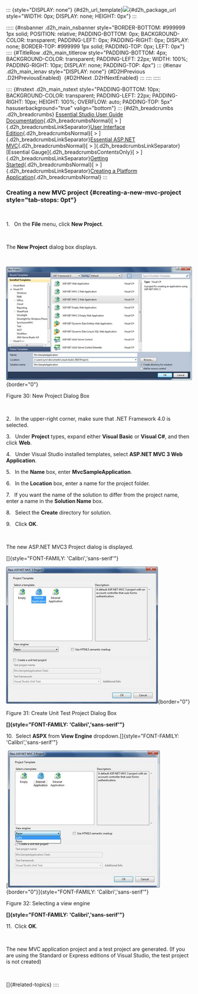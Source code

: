 ::: {style="DISPLAY: none"}
[](ms-xhelp:///?Id=d2h_url_template){#d2h_url_template}![](!package_url!){#d2h_package_url style="WIDTH: 0px; DISPLAY: none; HEIGHT: 0px"}
:::

::::: {#nsbanner .d2h_main_nsbanner style="BORDER-BOTTOM: #999999 1px solid; POSITION: relative; PADDING-BOTTOM: 0px; BACKGROUND-COLOR: transparent; PADDING-LEFT: 0px; PADDING-RIGHT: 0px; DISPLAY: none; BORDER-TOP: #999999 1px solid; PADDING-TOP: 0px; LEFT: 0px"}
:::: {#TitleRow .d2h_main_titlerow style="PADDING-BOTTOM: 4px; BACKGROUND-COLOR: transparent; PADDING-LEFT: 22px; WIDTH: 100%; PADDING-RIGHT: 10px; DISPLAY: none; PADDING-TOP: 4px"}
::: {#ienav .d2h_main_ienav style="DISPLAY: none"}
[](ms-xhelp:///?Id=16776837-f0d9-4448-80ff-94a1a7c62c22){#D2HPrevious .D2HPreviousEnabled}  [](ms-xhelp:///?Id=6834c33a-4fc2-4ae3-be13-d28adc834153){#D2HNext .D2HNextEnabled}
:::
::::
:::::

:::: {#nstext .d2h_main_nstext style="PADDING-BOTTOM: 10px; BACKGROUND-COLOR: transparent; PADDING-LEFT: 22px; PADDING-RIGHT: 10px; HEIGHT: 100%; OVERFLOW: auto; PADDING-TOP: 5px" hasuserbackground="true" valign="bottom"}
::: {#d2h_breadcrumbs .d2h_breadcrumbs}
[Essential Studio User Guide Documentation](ms-xhelp:///?Id=12457748-09e3-4d74-a240-8e049cedf030){.d2h_breadcrumbsNormal}[ \> ]{.d2h_breadcrumbsLinkSeparator}[User Interface Edition](ms-xhelp:///?Id=c29296b7-531c-413b-a0ec-488ca1f7f669){.d2h_breadcrumbsNormal}[ \> ]{.d2h_breadcrumbsLinkSeparator}[Essential ASP.NET MVC](ms-xhelp:///?Id=4b14e7d1-65c4-4f67-b1aa-2c37709905a5){.d2h_breadcrumbsNormal}[ \> ]{.d2h_breadcrumbsLinkSeparator}[Essential Gauge]{.d2h_breadcrumbsContentsOnly}[ \> ]{.d2h_breadcrumbsLinkSeparator}[Getting Started](ms-xhelp:///?Id=0eb97268-6d10-4db1-8ac8-dab54249067e){.d2h_breadcrumbsNormal}[ \> ]{.d2h_breadcrumbsLinkSeparator}[Creating a Platform Application](ms-xhelp:///?Id=16776837-f0d9-4448-80ff-94a1a7c62c22){.d2h_breadcrumbsNormal}
:::

### Creating a new MVC project {#creating-a-new-mvc-project style="tab-stops: 0pt"}

 

1.   On the **File** menu, click **New Project**.

 

The **New Project** dialog box displays.

 

![](ImagesExt/image57_35.jpg){border="0"}

Figure 30: New Project Dialog Box

 

2.   In the upper-right corner, make sure that .NET Framework 4.0 is selected.

3.   Under **Project** types, expand either **Visual Basic** or **Visual C#**, and then click **Web**.

4.   Under Visual Studio installed templates, select **ASP.NET MVC 3 Web Application**.

5.   In the **Name** box, enter **MvcSampleApplication**.

6.   In the **Location** box, enter a name for the project folder.

7.   If you want the name of the solution to differ from the project name, enter a name in the **Solution Name** box.

8.   Select the **Create** directory for solution.

9.   Click **OK**.

 

The new ASP.NET MVC3 Project dialog is displayed.

[]{style="FONT-FAMILY: 'Calibri','sans-serif'"} 

![](ImagesExt/image57_36.jpg){border="0"}

Figure 31: Create Unit Test Project Dialog Box

**[]{style="FONT-FAMILY: 'Calibri','sans-serif'"}** 

10.  Select **ASPX** from **View Engine** dropdown.[]{style="FONT-FAMILY: 'Calibri','sans-serif'"}

[![](ImagesExt/image57_37.jpg){border="0"}]{style="FONT-FAMILY: 'Calibri','sans-serif'"}

Figure 32: Selecting a view engine

**[]{style="FONT-FAMILY: 'Calibri','sans-serif'"}** 

11.  Click **OK**.

 

The new MVC application project and a test project are generated. (If you are using the Standard or Express editions of Visual Studio, the test project is not created)

 

[]{#related-topics}
::::
